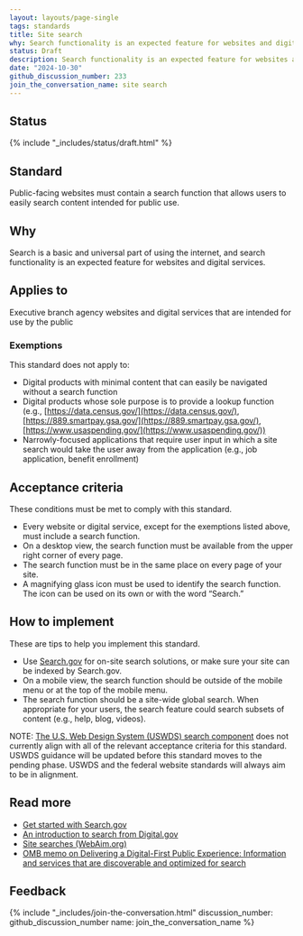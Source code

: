 ```yaml
---
layout: layouts/page-single
tags: standards
title: Site search
why: Search functionality is an expected feature for websites and digital services.
status: Draft
description: Search functionality is an expected feature for websites and digital services. Learn how to add a search capability to your federal government site.
date: "2024-10-30"
github_discussion_number: 233
join_the_conversation_name: site search
---
```


## Status

{% include "_includes/status/draft.html" %}

## Standard

Public-facing websites must contain a search function that allows users to easily search content intended for public use.

## Why

Search is a basic and universal part of using the internet, and search functionality is an expected feature for websites and digital services.

## Applies to

Executive branch agency websites and digital services that are intended for use by the public

### Exemptions

This standard does not apply to:
- Digital products with minimal content that can easily be navigated without a search function
- Digital products whose sole purpose is to provide a lookup function (e.g., [https://data.census.gov/](https://data.census.gov/), [https://889.smartpay.gsa.gov/](https://889.smartpay.gsa.gov/), [https://www.usaspending.gov/](https://www.usaspending.gov/))
- Narrowly-focused applications that require user input in which a site search would take the user away from the application (e.g., job application, benefit enrollment)

## Acceptance criteria

These conditions must be met to comply with this standard.

- Every website or digital service, except for the exemptions listed above, must include a search function.
- On a desktop view, the search function must be available from the upper right corner of every page.
- The search function must be in the same place on every page of your site.
- A magnifying glass icon must be used to identify the search function. The icon can be used on its own or with the word “Search.”

## How to implement

These are tips to help you implement this standard.

- Use [Search.gov](http://search.gov) for on-site search solutions, or make sure your site can be indexed by Search.gov.
- On a mobile view, the search function should be outside of the mobile menu or at the top of the mobile menu.
- The search function should be a site-wide global search. When appropriate for your users, the search feature could search subsets of content (e.g., help, blog, videos).

NOTE: [The U.S. Web Design System (USWDS) search component](https://designsystem.digital.gov/components/search/) does not currently align with all of the relevant acceptance criteria for this standard. USWDS guidance will be updated before this standard moves to the pending phase. USWDS and the federal website standards will always aim to be in alignment.

## Read more

- [Get started with Search.gov](https://search.gov/get-started/)
- [An introduction to search from Digital.gov](https://digital.gov/resources/an-introduction-to-search/)
- [Site searches (WebAim.org)](https://webaim.org/techniques/sitetools/#site)
- [OMB memo on Delivering a Digital-First Public Experience: Information and services that are discoverable and optimized for search](https://www.whitehouse.gov/omb/management/ofcio/delivering-a-digital-first-public-experience/#IIIA:~:text=4.%20Information%20and%20Services%20That%20Are%20Discoverable%20and%20Optimized%20for%20Search)

## Feedback

{% include "_includes/join-the-conversation.html" discussion_number: github_discussion_number name: join_the_conversation_name %}
